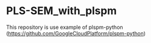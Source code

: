 # PLS-SEM_with_plspm
This repository is use example of plspm-python (https://github.com/GoogleCloudPlatform/plspm-python)
